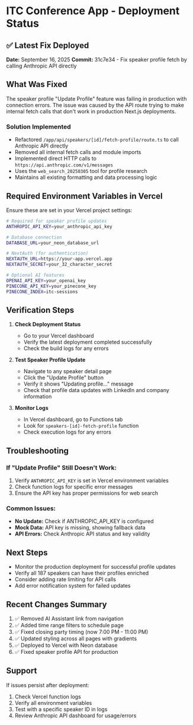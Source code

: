 # ITC Conference App - Deployment Status

## ✅ Latest Fix Deployed
**Date:** September 16, 2025
**Commit:** 31c7e34 - Fix speaker profile fetch by calling Anthropic API directly

## What Was Fixed
The speaker profile "Update Profile" feature was failing in production with connection errors. The issue was caused by the API route trying to make internal fetch calls that don't work in production Next.js deployments.

### Solution Implemented
- Refactored `/app/api/speakers/[id]/fetch-profile/route.ts` to call Anthropic API directly
- Removed all internal fetch calls and module imports
- Implemented direct HTTP calls to `https://api.anthropic.com/v1/messages`
- Uses the `web_search_20250305` tool for profile research
- Maintains all existing formatting and data processing logic

## Required Environment Variables in Vercel
Ensure these are set in your Vercel project settings:

```bash
# Required for speaker profile updates
ANTHROPIC_API_KEY=your_anthropic_api_key

# Database connection
DATABASE_URL=your_neon_database_url

# NextAuth (for authentication)
NEXTAUTH_URL=https://your-app.vercel.app
NEXTAUTH_SECRET=your_32_character_secret

# Optional AI features
OPENAI_API_KEY=your_openai_key
PINECONE_API_KEY=your_pinecone_key
PINECONE_INDEX=itc-sessions
```

## Verification Steps

1. **Check Deployment Status**
   - Go to your Vercel dashboard
   - Verify the latest deployment completed successfully
   - Check the build logs for any errors

2. **Test Speaker Profile Update**
   - Navigate to any speaker detail page
   - Click the "Update Profile" button
   - Verify it shows "Updating profile..." message
   - Check that profile data updates with LinkedIn and company information

3. **Monitor Logs**
   - In Vercel dashboard, go to Functions tab
   - Look for `speakers-[id]-fetch-profile` function
   - Check execution logs for any errors

## Troubleshooting

### If "Update Profile" Still Doesn't Work:
1. Verify `ANTHROPIC_API_KEY` is set in Vercel environment variables
2. Check function logs for specific error messages
3. Ensure the API key has proper permissions for web search

### Common Issues:
- **No Update:** Check if ANTHROPIC_API_KEY is configured
- **Mock Data:** API key is missing, showing fallback data
- **API Errors:** Check Anthropic API status and key validity

## Next Steps
- Monitor the production deployment for successful profile updates
- Verify all 187 speakers can have their profiles enriched
- Consider adding rate limiting for API calls
- Add error notification system for failed updates

## Recent Changes Summary
1. ✅ Removed AI Assistant link from navigation
2. ✅ Added time range filters to schedule page
3. ✅ Fixed closing party timing (now 7:00 PM - 11:00 PM)
4. ✅ Updated styling across all pages with gradients
5. ✅ Deployed to Vercel with Neon database
6. ✅ Fixed speaker profile API for production

## Support
If issues persist after deployment:
1. Check Vercel function logs
2. Verify all environment variables
3. Test with a specific speaker ID in logs
4. Review Anthropic API dashboard for usage/errors